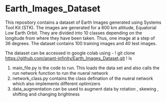 # Earth_Images_Dataset
This repository contains a dataset of Earth Images generated using Systems Tool Kit (STK). 
The images are generated for a 600 km altitude, Equatorial Low Earth Orbit. 
They are divided into 10 classes depending on the longitude from where they have been taken. Thus, one image at a step of 36 degrees. 
The dataset contains 100 training images and 40 test images. 

The dataset can be accessed in google colab using - 
! git clone https://github.com/anant-infinity/Earth_Images_Dataset.git
! ls

1. main_file.py is the code to run. This loads the data set and also calls the run network function to run the nueral network
2. network_class.py contains the class defination of the nueral network which also implements different optimizers 
3. data_augmentation can be used to augment data by rotation , skewing , shifting and changing brightness 


